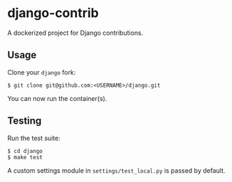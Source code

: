 # django-contrib

A dockerized project for Django contributions.

## Usage

Clone your `django` fork:

```
$ git clone git@github.com:<USERNAME>/django.git
```

You can now run the container(s).

## Testing

Run the test suite:

```
$ cd django
$ make test
```

A custom settings module in `settings/test_local.py` is passed by default.
